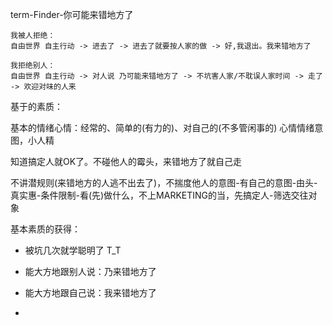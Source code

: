 
term-Finder-你可能来错地方了

```
我被人拒绝：
自由世界 自主行动 -> 进去了 -> 进去了就要按人家的做 -> 好,我退出。我来错地方了

我拒绝别人：
自由世界 自主行动 -> 对人说 乃可能来错地方了 -> 不坑害人家/不耽误人家时间 -> 走了 -> 欢迎对味的人来

```


基于的素质：

基本的情绪心情：经常的、简单的(有力的)、对自己的(不多管闲事的) 心情情绪意图，小人精

知道搞定人就OK了。不碰他人的霉头，来错地方了就自己走

不讲潜规则(来错地方的人逃不出去了)，不揣度他人的意图-有自己的意图-由头-真实惠-条件限制-看(先)做什么，不上MARKETING的当，先搞定人-筛选交往对象

基本素质的获得：

- 被坑几次就学聪明了 T_T

- 能大方地跟别人说：乃来错地方了

- 能大方地跟自己说：我来错地方了




-
